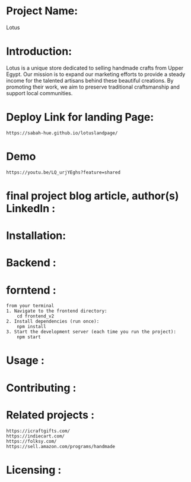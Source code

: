 # Project Name:
Lotus

# Introduction: 
Lotus is a unique store dedicated to selling handmade crafts from Upper Egypt. Our mission is to expand our marketing efforts to provide a steady income for the talented artisans behind these beautiful creations. By promoting their work, we aim to preserve traditional craftsmanship and support local communities.

# Deploy Link for landing Page:
    https://sabah-hue.github.io/lotuslandpage/

# Demo
    https://youtu.be/LQ_urjYEghs?feature=shared

# final project blog article, author(s) LinkedIn :
    

# Installation:
 # Backend :
 # forntend : 
    from your terminal
    1. Navigate to the frontend directory:
        cd frontend_v2
    2. Install dependencies (run once):
        npm install
    3. Start the development server (each time you run the project):
        npm start

# Usage :

# Contributing :

# Related projects :
    https://icraftgifts.com/
    https://indiecart.com/
    https://folksy.com/
    https://sell.amazon.com/programs/handmade

# Licensing :

